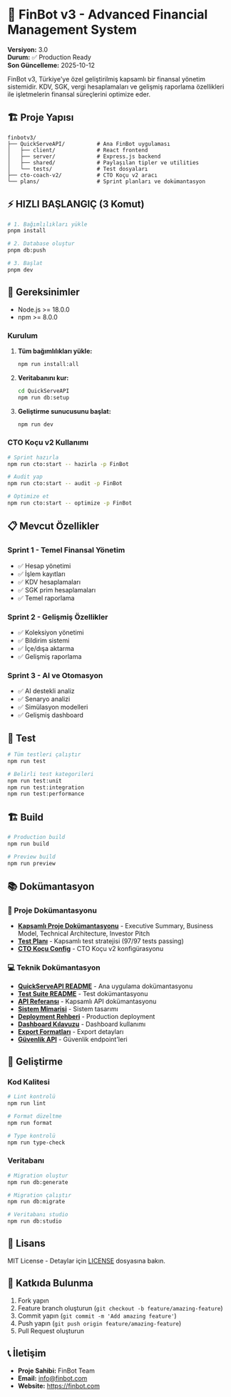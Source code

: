 # 🚀 FinBot v3 - Advanced Financial Management System

**Versiyon:** 3.0  
**Durum:** ✅ Production Ready  
**Son Güncelleme:** 2025-10-12

FinBot v3, Türkiye'ye özel geliştirilmiş kapsamlı bir finansal yönetim sistemidir. KDV, SGK, vergi hesaplamaları ve gelişmiş raporlama özellikleri ile işletmelerin finansal süreçlerini optimize eder.

## 🏗️ Proje Yapısı

```
finbotv3/
├── QuickServeAPI/          # Ana FinBot uygulaması
│   ├── client/             # React frontend
│   ├── server/             # Express.js backend
│   ├── shared/             # Paylaşılan tipler ve utilities
│   └── tests/              # Test dosyaları
├── cto-coach-v2/           # CTO Koçu v2 aracı
└── plans/                  # Sprint planları ve dokümantasyon
```

## ⚡ HIZLI BAŞLANGIÇ (3 Komut)

```bash
# 1. Bağımlılıkları yükle
pnpm install

# 2. Database oluştur
pnpm db:push

# 3. Başlat
pnpm dev
```

## 🔧 Gereksinimler
- Node.js >= 18.0.0
- npm >= 8.0.0

### Kurulum

1. **Tüm bağımlılıkları yükle:**
   ```bash
   npm run install:all
   ```

2. **Veritabanını kur:**
   ```bash
   cd QuickServeAPI
   npm run db:setup
   ```

3. **Geliştirme sunucusunu başlat:**
   ```bash
   npm run dev
   ```

### CTO Koçu v2 Kullanımı

```bash
# Sprint hazırla
npm run cto:start -- hazirla -p FinBot

# Audit yap
npm run cto:start -- audit -p FinBot

# Optimize et
npm run cto:start -- optimize -p FinBot
```

## 📋 Mevcut Özellikler

### Sprint 1 - Temel Finansal Yönetim
- ✅ Hesap yönetimi
- ✅ İşlem kayıtları
- ✅ KDV hesaplamaları
- ✅ SGK prim hesaplamaları
- ✅ Temel raporlama

### Sprint 2 - Gelişmiş Özellikler
- ✅ Koleksiyon yönetimi
- ✅ Bildirim sistemi
- ✅ İçe/dışa aktarma
- ✅ Gelişmiş raporlama

### Sprint 3 - AI ve Otomasyon
- ✅ AI destekli analiz
- ✅ Senaryo analizi
- ✅ Simülasyon modelleri
- ✅ Gelişmiş dashboard

## 🧪 Test

```bash
# Tüm testleri çalıştır
npm run test

# Belirli test kategorileri
npm run test:unit
npm run test:integration
npm run test:performance
```

## 🏗️ Build

```bash
# Production build
npm run build

# Preview build
npm run preview
```

## 📚 Dokümantasyon

### 🎯 Proje Dokümantasyonu
- **[Kapsamlı Proje Dokümantasyonu](./FINBOT_V3_FULL_DOCUMENTATION.md)** - Executive Summary, Business Model, Technical Architecture, Investor Pitch
- **[Test Planı](./TEST_PLAN.md)** - Kapsamlı test stratejisi (97/97 tests passing)
- **[CTO Koçu Config](./agent-config.md)** - CTO Koçu v2 konfigürasyonu

### 💻 Teknik Dokümantasyon
- **[QuickServeAPI README](./QuickServeAPI/README.md)** - Ana uygulama dokümantasyonu
- **[Test Suite README](./QuickServeAPI/tests/README.md)** - Test dokümantasyonu
- **[API Referansı](./QuickServeAPI/docs/API_REFERENCE.md)** - Kapsamlı API dokümantasyonu
- **[Sistem Mimarisi](./QuickServeAPI/docs/ARCHITECTURE.md)** - Sistem tasarımı
- **[Deployment Rehberi](./QuickServeAPI/docs/DEPLOYMENT.md)** - Production deployment
- **[Dashboard Kılavuzu](./QuickServeAPI/docs/DASHBOARD_GUIDE.md)** - Dashboard kullanımı
- **[Export Formatları](./QuickServeAPI/docs/EXPORT_FORMATS.md)** - Export detayları
- **[Güvenlik API](./QuickServeAPI/docs/SECURITY_API.md)** - Güvenlik endpoint'leri

## 🔧 Geliştirme

### Kod Kalitesi
```bash
# Lint kontrolü
npm run lint

# Format düzeltme
npm run format

# Type kontrolü
npm run type-check
```

### Veritabanı
```bash
# Migration oluştur
npm run db:generate

# Migration çalıştır
npm run db:migrate

# Veritabanı studio
npm run db:studio
```

## 📄 Lisans

MIT License - Detaylar için [LICENSE](LICENSE) dosyasına bakın.

## 🤝 Katkıda Bulunma

1. Fork yapın
2. Feature branch oluşturun (`git checkout -b feature/amazing-feature`)
3. Commit yapın (`git commit -m 'Add amazing feature'`)
4. Push yapın (`git push origin feature/amazing-feature`)
5. Pull Request oluşturun

## 📞 İletişim

- **Proje Sahibi:** FinBot Team
- **Email:** info@finbot.com
- **Website:** https://finbot.com
